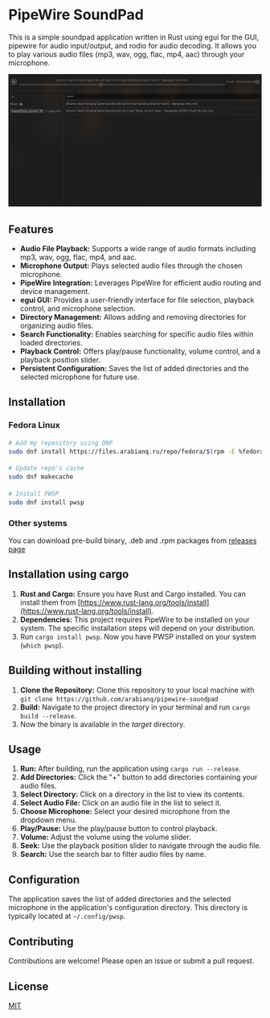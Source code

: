 # PipeWire SoundPad

This is a simple soundpad application written in Rust using egui for the GUI, pipewire for audio input/output, and rodio for audio decoding. It allows you to play various audio files (mp3, wav, ogg, flac, mp4, aac) through your microphone.

![ScreenShot](screenshot.png)

## Features

*   **Audio File Playback:** Supports a wide range of audio formats including mp3, wav, ogg, flac, mp4, and aac.
*   **Microphone Output:** Plays selected audio files through the chosen microphone.
*   **PipeWire Integration:** Leverages PipeWire for efficient audio routing and device management.
*   **egui GUI:** Provides a user-friendly interface for file selection, playback control, and microphone selection.
*   **Directory Management:** Allows adding and removing directories for organizing audio files.
*   **Search Functionality:** Enables searching for specific audio files within loaded directories.
*   **Playback Control:** Offers play/pause functionality, volume control, and a playback position slider.
*   **Persistent Configuration:** Saves the list of added directories and the selected microphone for future use.

## Installation

### Fedora Linux
```bash
# Add my repository using DNF
sudo dnf install https://files.arabianq.ru/repo/fedora/$(rpm -E %fedora)/noarch/arabianq-release.noarch.rpm

# Update repo's cache
sudo dnf makecache

# Install PWSP
sudo dnf install pwsp
```

### Other systems

You can download pre-build binary, .deb and .rpm packages from [releases page](https://github.com/arabianq/pipewire-soundpad/releases)

## Installation using cargo

1.  **Rust and Cargo:** Ensure you have Rust and Cargo installed. You can install them from [https://www.rust-lang.org/tools/install](https://www.rust-lang.org/tools/install).
2.  **Dependencies:** This project requires PipeWire to be installed on your system.  The specific installation steps will depend on your distribution.
3. Run `cargo install pwsp`. Now you have PWSP installed on your system (`which pwsp`).

## Building without installing

1.  **Clone the Repository:** Clone this repository to your local machine with `git clone https://github.com/arabianq/pipewire-soundpad`
2.  **Build:** Navigate to the project directory in your terminal and run `cargo build --release`.
3. Now the binary is available in the *target* directory.

## Usage

1.  **Run:** After building, run the application using `cargo run --release`.
2.  **Add Directories:** Click the "+" button to add directories containing your audio files.
3.  **Select Directory:** Click on a directory in the list to view its contents.
4.  **Select Audio File:** Click on an audio file in the list to select it.
5.  **Choose Microphone:** Select your desired microphone from the dropdown menu.
6.  **Play/Pause:** Use the play/pause button to control playback.
7.  **Volume:** Adjust the volume using the volume slider.
8.  **Seek:** Use the playback position slider to navigate through the audio file.
9.  **Search:** Use the search bar to filter audio files by name.

## Configuration

The application saves the list of added directories and the selected microphone in the application's configuration directory.  This directory is typically located at `~/.config/pwsp`.


## Contributing

Contributions are welcome! Please open an issue or submit a pull request.

## License

[MIT](LICENSE)
